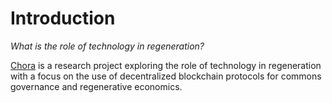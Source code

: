 # Introduction

*What is the role of technology in regeneration?*

[Chora](https://chora.io/) is a research project exploring the role of technology in regeneration with a focus on the use of decentralized blockchain protocols for commons governance and regenerative economics.

<!-- ## Blockchain Protocols

Decentralized blockchain protocols are community governed networks.

"Distributed Ledger Technologies (DLTs) such as blockchain have lately given new impetus to the emergence of a new generation of authentic “sharing economy,” protected from capture by thorough distribution of power over infrastructure, that spans not only digital but also physical production of common value."

...

## Commons Governance

- "The commons is the cultural and natural resources accessible to all members of a society, including natural materials such as air, water, and a habitable earth. These resources are held in common, not owned privately."

- "Commons can also be understood as natural resources that groups of people (communities, user groups) manage for individual and collective benefit. Characteristically, this involves a variety of informal norms and values (social practice) employed for a governance mechanism."

- "Commons can be also defined as a social practice of governing a resource not by state or market but by a community of users that self-governs the resource through institutions that it creates."

...

## Regenerative Economics

...

## Regeneration

The best time to start regenerating our planet and rebuilding local and bioregional ecosystems and economies was yesterday.

We are facing global warming, climate change, mass extinction, and total planetary collapse, and unfortunately there are no easy solutions.

We now must out cooperate the competition, overcome our competitive impulses, and look for new ways to work together to solve the most pressing issues of our time.

New technologies will not save us alone. We have to change our culture, our habits, and how we think about the natural resources we share on this planet.

We have to change the incentives... this is why **carbon credits** have become so popular recently. The pressure is being placed on corporations and goverments to offset their carbon footprint.

We can realign the incentive structure with a carbon market, which is not a silver bullet but a step in the right direction. We can reimagine an economic system tied to natural resources.

How might DeFi lead climate finance? Climate finance is going to be a bigger industry than oil and gas. All of the public goods accounting works much bettter within a blockchain ecosytem. "I actually think that we're going to see this sort of dark horse use case of decentralized finance and infrastructure we are all building lead the way".

## Related Projects

- [Regen Network](https://www.regen.network/)
- [The Commons Stack](https://commonsstack.org/)
- [P2P Foundation](https://wiki.p2pfoundation.net/Main_Page)

## Related Research

- [Reboot: A New Operating System for Humanity](https://hackernoon.com/reboot-a-new-operating-system-for-humanity-up303y8w)
- [Leveraging blockchain technologies and platform cooperativism for decentralized food networks](https://hackernoon.com/leveraging-platform-cooperativism-and-blockchain-technologies-for-decentralized-food-networks-and-28dc5e7c42f1)
- [Challenges and Approaches to Scaling the Global Commons](https://www.frontiersin.org/articles/10.3389/fbloc.2021.578721/full) -->
